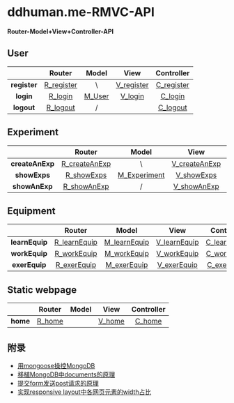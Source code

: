 # ddhuman.me-RMVC-API

**Router-Model+View+Controller-API**

## **User**

|              |    Router    |  Model   |     View     |  Controller  |
| :----------: | :----------: | :------: | :----------: | :----------: |
| **register** | [R_register] |    \     | [V_register] | [C_register] |
|  **login**   |  [R_login]   | [M_User] |  [V_login]   |  [C_login]   |
|  **logout**  |  [R_logout]  |    /     |              |  [C_logout]  |

[R_register]: /chapters/user/register/R_register.md
[V_register]: /chapters/user/register/V_register.md
[C_register]: /chapters/user/register/C_register.md
[R_login]: /chapters/user/login/R_login.md
[V_login]: /chapters/user/login/V_login.md
[C_login]: /chapters/user/login/C_login.md
[R_logout]: /chapters/user/logout/R_logout.md
[C_logout]: /chapters/user/logout/C_logout.md
[M_User]: /chapters/user/M_User.md

## **Experiment**

|                 |     Router      |     Model      |      View       |   Controller    |
| :-------------: | :-------------: | :------------: | :-------------: | :-------------: |
| **createAnExp** | [R_createAnExp] |       \        | [V_createAnExp] | [C_createAnExp] |
|  **showExps**   |  [R_showExps]   | [M_Experiment] |  [V_showExps]   |  [C_showExps]   |
|  **showAnExp**  |  [R_showAnExp]  |       /        |  [V_showAnExp]  |  [C_showAnExp]  |

[R_createAnExp]: /chapters/experiment/showAnExp/R_createAnExp.md
[V_createAnExp]: /chapters/experiment/showAnExp/V_createAnExp.md
[C_createAnExp]: /chapters/experiment/showAnExp/C_createAnExp.md
[R_showExps]: /chapters/experiment/showExps/R_showExps.md
[V_showExps]: /chapters/experiment/showExps/V_showExps.md
[C_showExps]: /chapters/experiment/showExps/C_showExps.md
[R_showAnExp]: /chapters/experiment/showAnExp/R_showAnExp.md
[V_showAnExp]: /chapters/experiment/showAnExp/V_showAnExp.md
[C_showAnExp]: /chapters/experiment/showAnExp/C_showAnExp.md
[M_Experiment]: /chapters/experiment/M_Experiment.md
## **Equipment**

|              |    Router    |    Model     |     View     |  Controller  |
| :----------: | :----------: | :----------: | :----------: | :----------: |
| **learnEquip** | [R_learnEquip] | [M_learnEquip] | [V_learnEquip] | [C_learnEquip] |
| **workEquip**  | [R_workEquip]  | [M_workEquip]  | [V_workEquip]  | [C_workEquip]  |
| **exerEquip** | [R_exerEquip] | [M_exerEquip] | [V_exerEquip] | [C_exerEquip] |

[R_learnEquip]: /chapters/equipment/learnEquip/R_learnEquip.md
[M_learnEquip]: /chapters/equipment/learnEquip/M_learnEquip.md
[V_learnEquip]: /chapters/equipment/learnEquip/V_learnEquip.md
[C_learnEquip]: /chapters/equipment/learnEquip/C_learnEquip.md
[R_workEquip]: /chapters/equipment/workEquip/R_workEquip.md
[M_workEquip]: /chapters/equipment/workEquip/M_workEquip.md
[V_workEquip]: /chapters/equipment/workEquip/V_workEquip.md
[C_workEquip]: /chapters/equipment/workEquip/C_workEquip.md
[R_exerEquip]: /chapters/equipment/exerEquip/R_exerEquip.md
[M_exerEquip]: /chapters/equipment/exerEquip/M_exerEquip.md
[V_exerEquip]: /chapters/equipment/exerEquip/V_exerEquip.md
[C_exerEquip]: /chapters/equipment/exerEquip/C_exerEquip.md

## **Static webpage**

|          |  Router  | Model |   View   | Controller |
| :------: | :------: | :---: | :------: | :--------: |
| **home** | [R_home] |       | [V_home] |  [C_home]  |

[R_home]: /chapters/static_webpage/static_webpage/R_home.md
[V_home]: /chapters/static_webpage/static_webpage/V_home.md
[C_home]: /chapters/static_webpage/static_webpage/C_home.md


## 附录

  - [用mongoose操控MongoDB](/chapters/附录/用mongoose操控MongoDB.md)
  - [移植MongoDB中documents的原理](/chapters/附录/移植MongoDB中documents的原理.md)
  - [提交form发送post请求的原理](/chapters/附录/提交form发送post请求的原理.md)
  - [实现responsive layout中各网页元素的width占比](/chapters/附录/实现responsive_layout中各网页元素的width占比.md)

